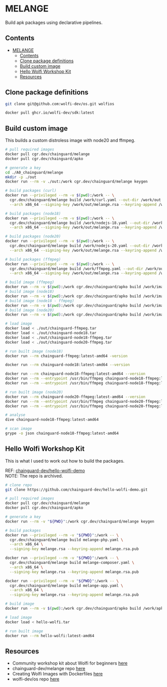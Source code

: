 # MELANGE

Build apk packages using declarative pipelines.  

## Contents

- [MELANGE](#melange)
  - [Contents](#contents)
  - [Clone package definitions](#clone-package-definitions)
  - [Build custom image](#build-custom-image)
  - [Hello Wolfi Workshop Kit](#hello-wolfi-workshop-kit)
  - [Resources](#resources)

## Clone package definitions

```sh
git clone git@github.com:wolfi-dev/os.git wolfios

docker pull ghcr.io/wolfi-dev/sdk:latest
```

## Build custom image

This builds a custom distroless image with node20 and ffmpeg.  

```sh
# pull required images
docker pull cgr.dev/chainguard/melange
docker pull cgr.dev/chainguard/apko

# generate a key
cd ./A0_chainguard/melange
mkdir -p ./out
docker run --rm -v ./out:/work cgr.dev/chainguard/melange keygen

# build packages (curl)
docker run --privileged --rm -v $(pwd):/work -- \
  cgr.dev/chainguard/melange build /work/curl.yaml --out-dir /work/out \
  --arch x86_64 --signing-key /work/out/melange.rsa --keyring-append /work/out/melange.rsa.pub

# build packages (node18)
docker run --privileged --rm -v $(pwd):/work -- \
  cgr.dev/chainguard/melange build /work/nodejs-18.yaml --out-dir /work/out \
  --arch x86_64 --signing-key /work/out/melange.rsa --keyring-append /work/out/melange.rsa.pub

# build packages (node20)
docker run --privileged --rm -v $(pwd):/work -- \
  cgr.dev/chainguard/melange build /work/nodejs-20.yaml --out-dir /work/out \
  --arch x86_64 --signing-key /work/out/melange.rsa --keyring-append /work/out/melange.rsa.pub

# build packages (ffmpeg)
docker run --privileged --rm -v $(pwd):/work -- \
  cgr.dev/chainguard/melange build /work/ffmpeg.yaml --out-dir /work/out \
  --arch x86_64 --signing-key /work/out/melange.rsa --keyring-append /work/out/melange.rsa.pub

# build image (ffmpeg)
docker run --rm -v $(pwd):/work cgr.dev/chainguard/apko build /work/image-ffmpeg.yaml chainguard-ffmpeg:latest /work/out/chainguard-ffmpeg.tar -k /work/out/melange.rsa.pub 
# build image (node18)
docker run --rm -v $(pwd):/work cgr.dev/chainguard/apko build /work/image-node18.yaml chainguard-node18:latest /work/out/chainguard-node18.tar -k /work/out/melange.rsa.pub
# build image (node18 - ffmpeg)
docker run --rm -v $(pwd):/work cgr.dev/chainguard/apko build /work/image-node18-ffmpeg.yaml chainguard-node18-ffmpeg:latest /work/out/chainguard-node18-ffmpeg.tar -k /work/out/melange.rsa.pub
# build image (node20)
docker run --rm -v $(pwd):/work cgr.dev/chainguard/apko build /work/image-node20-ffmpeg.yaml chainguard-node20-ffmpeg:latest /work/out/chainguard-node20-ffmpeg.tar -k /work/out/melange.rsa.pub

# load image
docker load < ./out/chainguard-ffmpeg.tar
docker load < ./out/chainguard-node18.tar
docker load < ./out/chainguard-node18-ffmpeg.tar
docker load < ./out/chainguard-node20-ffmpeg.tar

# run built image (node18)
docker run --rm chainguard-ffmpeg:latest-amd64 -version

docker run --rm chainguard-node18:latest-amd64 --version

docker run --rm chainguard-node18-ffmpeg:latest-amd64 --version
docker run --rm --entrypoint /usr/bin/ffmpeg chainguard-node18-ffmpeg:latest-amd64 -version
docker run --rm --entrypoint /usr/bin/ffmpeg chainguard-node18-ffmpeg:latest-amd64 -codecs

# run built image (node20)
docker run --rm chainguard-node20-ffmpeg:latest-amd64 --version
docker run --rm --entrypoint /usr/bin/ffmpeg chainguard-node20-ffmpeg:latest-amd64 -version
docker run --rm --entrypoint /usr/bin/ffmpeg chainguard-node20-ffmpeg:latest-amd64 -codecs

# analyse
dive chainguard-node18-ffmpeg:latest-amd64

# scan image
grype -o json chainguard-node18-ffmpeg:latest-amd64
```

## Hello Wolfi Workshop Kit

This is what I used to work out how to build the packages.  

REF: [chainguard-dev/hello-wolfi-demo](https://github.com/chainguard-dev/hello-wolfi-demo)  
NOTE: The repo is archived.  

```sh
# clone repo
git clone https://github.com/chainguard-dev/hello-wolfi-demo.git

# pull required images
docker pull cgr.dev/chainguard/melange
docker pull cgr.dev/chainguard/apko

# generate a key
docker run --rm -v "${PWD}":/work cgr.dev/chainguard/melange keygen

# build packages
docker run --privileged --rm -v "${PWD}":/work -- \
  cgr.dev/chainguard/melange build melange-php.yaml \
  --arch x86_64 \
  --signing-key melange.rsa --keyring-append melange.rsa.pub

docker run --privileged --rm -v "${PWD}":/work -- \
  cgr.dev/chainguard/melange build melange-composer.yaml \
  --arch x86_64 \
  --signing-key melange.rsa --keyring-append melange.rsa.pub

docker run --privileged --rm -v "${PWD}":/work -- \
  cgr.dev/chainguard/melange build melange-app.yaml \
  --arch x86_64 \
  --signing-key melange.rsa --keyring-append melange.rsa.pub

# build image
docker run --rm -v $(pwd):/work cgr.dev/chainguard/apko build /work/apko.yaml hello-wolfi:latest /work/hello-wolfi.tar -k /work/melange.rsa.pub

# load image
docker load < hello-wolfi.tar

# run built image
docker run --rm hello-wolfi:latest-amd64
```

## Resources

* Community workshop kit about Wolfi for beginners [here](https://edu.chainguard.dev/open-source/wolfi/hello-wolfi/)  
* chainguard-dev/melange repo [here](https://github.com/chainguard-dev/melange)
* Creating Wolfi Images with Dockerfiles [here](https://edu.chainguard.dev/open-source/wolfi/wolfi-with-dockerfiles/)  
* wolfi-dev/os repo [here](https://github.com/wolfi-dev/os)
